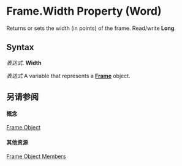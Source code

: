 
# Frame.Width Property (Word)

Returns or sets the width (in points) of the frame. Read/write  **Long**.


## Syntax

 _表达式_. **Width**

 _表达式_ A variable that represents a **[Frame](d36d3361-9e93-7dd9-b8c9-0ce503e03810.md)** object.


## 另请参阅


#### 概念


[Frame Object](d36d3361-9e93-7dd9-b8c9-0ce503e03810.md)
#### 其他资源


[Frame Object Members](http://msdn.microsoft.com/library/0db55cff-e185-d4da-95b3-9c2c789cb5fe%28Office.15%29.aspx)